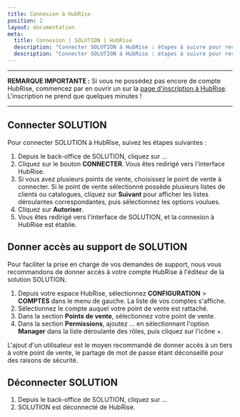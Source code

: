 ```yaml
---
title: Connexion à HubRise
position: 2
layout: documentation
meta:
  title: Connexion | SOLUTION | HubRise
  description: "Connecter SOLUTION à HubRise : étapes à suivre pour recevoir vos commandes dans votre logiciel de caisse SOLUTION."
  description: "Connecter SOLUTION à HubRise : étapes à suivre pour recevoir vos commandes SOLUTION dans votre logiciel de caisse."
---
```


---

**REMARQUE IMPORTANTE :** Si vous ne possédez pas encore de compte HubRise, commencez par en ouvrir un sur la [page d'inscription à HubRise](https://manager.hubrise.com/signup). L'inscription ne prend que quelques minutes !

---

## Connecter SOLUTION

Pour connecter SOLUTION à HubRise, suivez les étapes suivantes :

1. Depuis le back-office de SOLUTION, cliquez sur ...
2. Cliquez sur le bouton **CONNECTER**. Vous êtes redirigé vers l'interface HubRise.
3. Si vous avez plusieurs points de vente, choisissez le point de vente à connecter. Si le point de vente sélectionné possède plusieurs listes de clients ou catalogues, cliquez sur **Suivant** pour afficher les listes déroulantes correspondantes, puis sélectionnez les options voulues.
4. Cliquez sur **Autoriser**.
5. Vous êtes redirigé vers l'interface de SOLUTION, et la connexion à HubRise est établie.

## Donner accès au support de SOLUTION

Pour faciliter la prise en charge de vos demandes de support, nous vous recommandons de donner accès à votre compte HubRise à l'éditeur de la solution SOLUTION.

1. Depuis votre espace HubRise, sélectionnez **CONFIGURATION** > **COMPTES** dans le menu de gauche. La liste de vos comptes s'affiche.
1. Sélectionnez le compte auquel votre point de vente est rattaché.
1. Dans la section **Points de vente**, sélectionnez votre point de vente.
1. Dans la section **Permissions**, ajoutez _..._ en sélectionnant l'option **Manager** dans la liste déroulante des rôles, puis cliquez sur l'icône _+_.

L'ajout d'un utilisateur est le moyen recommandé de donner accès à un tiers à votre point de vente, le partage de mot de passe étant déconseillé pour des raisons de sécurité.

## Déconnecter SOLUTION

1. Depuis le back-office de SOLUTION, cliquez sur ...
2. SOLUTION est déconnecté de HubRise.


